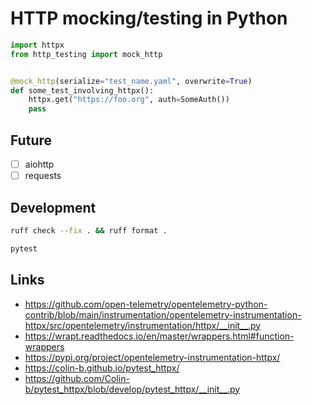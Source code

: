 # HTTP mocking/testing in Python

``` python
import httpx
from http_testing import mock_http


@mock_http(serialize="test_name.yaml", overwrite=True)
def some_test_involving_httpx():
    httpx.get("https://foo.org", auth=SomeAuth())
    pass
```

## Future

- [ ] aiohttp
- [ ] requests

## Development

``` bash
ruff check --fix . && ruff format .

pytest
```

## Links

- https://github.com/open-telemetry/opentelemetry-python-contrib/blob/main/instrumentation/opentelemetry-instrumentation-httpx/src/opentelemetry/instrumentation/httpx/__init__.py
- https://wrapt.readthedocs.io/en/master/wrappers.html#function-wrappers
- https://pypi.org/project/opentelemetry-instrumentation-httpx/
- https://colin-b.github.io/pytest_httpx/
- https://github.com/Colin-b/pytest_httpx/blob/develop/pytest_httpx/__init__.py
